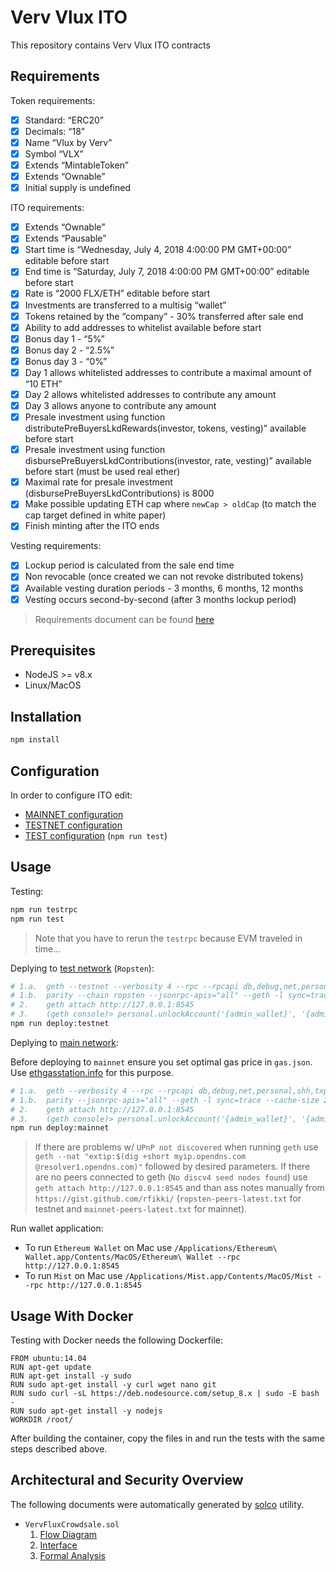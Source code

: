 # Verv Vlux ITO

This repository contains Verv Vlux ITO contracts

## Requirements

Token requirements:

- [x] Standard: “ERC20”
- [x] Decimals: “18”
- [x] Name “Vlux by Verv”
- [x] Symbol “VLX”
- [x] Extends “MintableToken”
- [x] Extends “Ownable”
- [x] Initial supply is undefined

ITO requirements:

- [x] Extends “Ownable”
- [x] Extends “Pausable”
- [x] Start time is “Wednesday, July 4, 2018 4:00:00 PM GMT+00:00” editable before start
- [x] End time is “Saturday, July 7, 2018 4:00:00 PM GMT+00:00” editable before start
- [x] Rate is “2000 FLX/ETH” editable before start
- [x] Investments are transferred to a multisig “wallet”
- [x] Tokens retained by the “company” - 30% transferred after sale end
- [x] Ability to add addresses to whitelist available before start
- [x] Bonus day 1 - “5%”
- [x] Bonus day 2 - “2.5%”
- [x] Bonus day 3 - “0%”
- [x] Day 1 allows whitelisted addresses to contribute a maximal amount of “10 ETH”
- [x] Day 2 allows whitelisted addresses to contribute any amount
- [x] Day 3 allows anyone to contribute any amount
- [x] Presale investment using function distributePreBuyersLkdRewards(investor, tokens, vesting)” available before start
- [x] Presale investment using function disbursePreBuyersLkdContributions(investor, rate, vesting)” available before start (must be used real ether)
- [x] Maximal rate for presale investment (disbursePreBuyersLkdContributions) is 8000
- [x] Make possible updating ETH cap where `newCap > oldCap` (to match the cap target defined in white paper)
- [x] Finish minting after the ITO ends

Vesting requirements:

- [x] Lockup period is calculated from the sale end time
- [x] Non revocable (once created we can not revoke distributed tokens)
- [x] Available vesting duration periods - 3 months, 6 months, 12 months
- [x] Vesting occurs second-by-second (after 3 months lockup period)

> Requirements document can be found [here](https://docs.google.com/document/d/1vlb29sP17eWXRxJUBcBjonPCEwwmjEJO5mrtQ1uvc-4/edit)

## Prerequisites

- NodeJS >= v8.x
- Linux/MacOS

## Installation

```bash
npm install
```

## Configuration

In order to configure ITO edit:

- [MAINNET configuration](mainnet.config.json)
- [TESTNET configuration](testnet.config.json)
- [TEST configuration](test.config.json) (`npm run test`)

## Usage

Testing:

```bash
npm run testrpc
npm run test
```

> Note that you have to rerun the `testrpc` because EVM traveled in time...

Deplying to [test network](https://ropsten.etherscan.io) (`Ropsten`):

```bash
# 1.a.  geth --testnet --verbosity 4 --rpc --rpcapi db,debug,net,personal,shh,txpool,admin,eth,miner,web3 --cache 1024 --vmdebug
# 1.b.  parity --chain ropsten --jsonrpc-apis="all" --geth -l sync=trace --cache-size 2048
# 2.    geth attach http://127.0.0.1:8545
# 3.    (geth console)> personal.unlockAccount('{admin_wallet}', '{admin_password}', 86400)
npm run deploy:testnet
```

Deplying to [main network](https://etherscan.io):

Before deploying to `mainnet` ensure you set optimal gas price in `gas.json`. Use [ethgasstation.info](https://ethgasstation.info) for this purpose.

```bash
# 1.a.  geth --verbosity 4 --rpc --rpcapi db,debug,net,personal,shh,txpool,admin,eth,miner,web3 --cache 1024 --vmdebug
# 1.b.  parity --jsonrpc-apis="all" --geth -l sync=trace --cache-size 2048
# 2.    geth attach http://127.0.0.1:8545
# 3.    (geth console)> personal.unlockAccount('{admin_wallet}', '{admin_password}', 86400)
npm run deploy:mainnet
```

> If there are problems w/ `UPnP not discovered` when running `geth` use `geth --nat "extip:$(dig +short myip.opendns.com @resolver1.opendns.com)"` followed by desired parameters.
> If there are no peers connected to geth (`No discv4 seed nodes found`) use `geth attach http://127.0.0.1:8545` and than ass notes manually from `https://gist.github.com/rfikki/` (`ropsten-peers-latest.txt` for testnet and `mainnet-peers-latest.txt` for mainnet).

Run wallet application:

- To run `Ethereum Wallet` on Mac use `/Applications/Ethereum\ Wallet.app/Contents/MacOS/Ethereum\ Wallet --rpc http://127.0.0.1:8545`
- To run `Mist` on Mac use `/Applications/Mist.app/Contents/MacOS/Mist --rpc http://127.0.0.1:8545`

## Usage With Docker

Testing with Docker needs the following Dockerfile:

```
FROM ubuntu:14.04
RUN apt-get update
RUN apt-get install -y sudo
RUN sudo apt-get install -y curl wget nano git
RUN sudo curl -sL https://deb.nodesource.com/setup_8.x | sudo -E bash -
RUN sudo apt-get install -y nodejs
WORKDIR /root/
```

After building the container, copy the files in and run the tests with the same steps described above.

## Architectural and Security Overview

The following documents were automatically generated by [solco](https://www.npmjs.com/package/solco) utility.

- `VervFluxCrowdsale.sol`
  1. [Flow Diagram](docs/flow-VervFluxCrowdsale.svg)
  2. [Interface](docs/interface-VervFluxCrowdsale.txt)
  3. [Formal Analysis](docs/analysis-VervFluxCrowdsale.txt)
